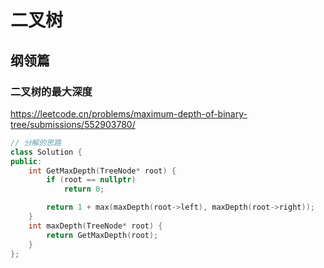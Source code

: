 # 二叉树

## 纲领篇

### 二叉树的最大深度
https://leetcode.cn/problems/maximum-depth-of-binary-tree/submissions/552903780/
```c++
// 分解的思路
class Solution {
public:
    int GetMaxDepth(TreeNode* root) {
        if (root == nullptr)
            return 0;

        return 1 + max(maxDepth(root->left), maxDepth(root->right));
    }
    int maxDepth(TreeNode* root) {
        return GetMaxDepth(root);
    }
};
```

